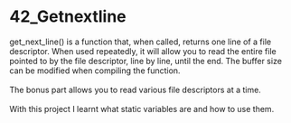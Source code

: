 # 42_Getnextline
get_next_line() is a function that, when called, returns one line of a file descriptor. When used repeatedly, it will allow you to read the entire file pointed to by the file descriptor, line by line, until the end. The buffer size can be modified when compiling the function.<br>
<br>
The bonus part allows you to read various file descriptors at a time.<br>
<br>
With this project I learnt what static variables are and how to use them.

